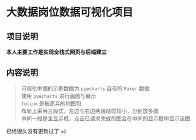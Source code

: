 # 大数据岗位数据可视化项目

## 项目说明
**本人主要工作是实现全栈式网页与后端建立**


## 内容说明
> 可视化中图的示例数据为 `pyecharts` 自带的 `Faker` 数据  
> 使用 `pyecharts` 进行画图与展示  
> `folium` 是被遗弃的地图包   
> 布局上采用三段式，左边与右边两段站位较小，分别放多图  
> 中间一段是主显示框，点击已请求完成的图会在中间的显示框中显示该图

已经很久没有更新过了 =)

